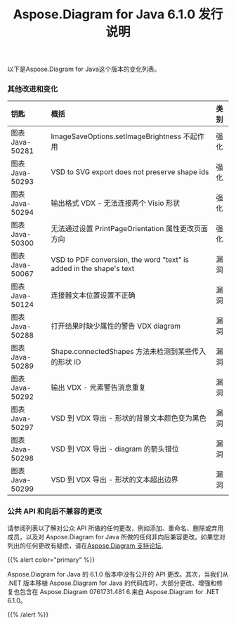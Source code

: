 ﻿---
title: Aspose.Diagram for Java 6.1.0 发行说明
type: docs
weight: 110
url: /zh/java/aspose-diagram-for-java-6-1-0-release-notes/
---
以下是Aspose.Diagram for Java这个版本的变化列表。
### **其他改进和变化**

|**钥匙** |**概括** |**类别** |
|:- |:- |:- |
|图表Java-50281| ImageSaveOptions.setImageBrightness 不起作用|强化|
|图表Java-50293|VSD to SVG export does not preserve shape ids |强化|
|图表Java-50294|输出格式 VDX - 无法连接两个 Visio 形状|强化|
|图表Java-50300|无法通过设置 PrintPageOrientation 属性更改页面方向|强化|
|图表Java-50067|VSD to PDF conversion, the word "text" is added in the shape's text |漏洞|
|图表Java-50124|连接器文本位置设置不正确|漏洞|
|图表Java-50288|打开结果时缺少属性的警告 VDX diagram|漏洞|
|图表Java-50289| Shape.connectedShapes 方法未检测到某些传入的形状 ID|漏洞|
|图表Java-50292|输出 VDX - 元素警告消息重复|漏洞|
|图表Java-50297| VSD 到 VDX 导出 - 形状的背景文本颜色变为黑色|漏洞|
|图表Java-50298| VSD 到 VDX 导出 - diagram 的箭头错位|漏洞|
|图表Java-50299| VSD 到 VDX 导出 - 形状的文本超出边界|漏洞|
### **公共 API 和向后不兼容的更改**
请参阅列表以了解对公众 API 所做的任何更改，例如添加、重命名、删除或弃用成员，以及对 Aspose.Diagram for Java 所做的任何非向后兼容更改。如果您对列出的任何更改有疑虑，请在[Aspose.Diagram 支持论坛](https://forum.aspose.com/c/diagram/17).

{{% alert color="primary" %}} 

Aspose.Diagram for Java 的 6.1.0 版本中没有公开的 API 更改。其次，当我们从 .NET 版本移植 Aspose.Diagram for Java 的代码库时，大部分更改、增强和修复也包含在 Aspose.Diagram 0761731.481 6.来自 Aspose.Diagram for .NET 6.1.0。

{{% /alert %}}
